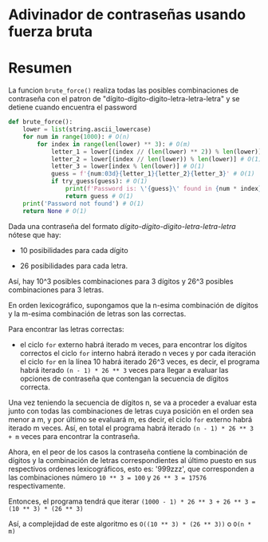 # Adivinador de contraseñas usando fuerza bruta

# Resumen

La funcion `brute_force()` realiza todas las posibles combinaciones de
contraseña con el patron de "dígito-dígito-digito-letra-letra-letra" y se
detiene cuando encuentra el password




```python
def brute_force():
    lower = list(string.ascii_lowercase)
    for num in range(1000): # O(n)
        for index in range(len(lower) ** 3): # O(m)
            letter_1 = lower[(index // (len(lower) ** 2)) % len(lower)] # O(1)
            letter_2 = lower[(index // len(lower)) % len(lower)] # O(1)
            letter_3 = lower[index % len(lower)] # O(1)
            guess = f'{num:03d}{letter_1}{letter_2}{letter_3}' # O(1)
            if try_guess(guess): # O(1)
                print(f'Password is: \'{guess}\' found in {num * index} guesses') # O(1)
                return guess # O(1)
    print('Password not found') # O(1)
    return None # O(1)
```


Dada una contraseña del formato _dígito-dígito-digito-letra-letra-letra_ nótese
que hay:

- 10 posibilidades para cada dígito

- 26 posibilidades para cada letra.

Así, hay 10^3 posibles combinaciones para 3 dígitos y 26^3 posibles
combinaciones para 3 letras.

En orden lexicográfico, supongamos que la n-esima combinación de dígitos y la
m-esima combinación de letras son las correctas.

Para encontrar las letras correctas:

- el ciclo `for` externo habrá iterado m veces, para encontrar los dígitos
  correctos el ciclo `for` interno habrá iterado n veces y por cada iteración
  el ciclo `for` en la línea 10 habrá iterado 26^3 veces, es decir, el programa
  habrá iterado `(n - 1) * 26 ** 3` veces para llegar a evaluar las opciones de
  contraseña que contengan la secuencia de dígitos correcta.

Una vez teniendo la secuencia de dígitos n, se va a proceder a evaluar esta
junto con todas las combinaciones de letras cuya posición en el orden sea menor
a m, y por último se evaluará m, es decir, el ciclo `for` externo habrá iterado
m veces.  Así, en total el programa habrá iterado `(n - 1) * 26 ** 3 + m` veces
para encontrar la contraseña.

Ahora, en el peor de los casos la contraseña contiene la combinación de dígitos
y la combinación de letras correspondientes al último puesto en sus respectivos
ordenes lexicográficos, esto es: '999zzz', que corresponden a las combinaciones
número `10 ** 3 = 100` y `26 ** 3 = 17576` respectivamente.

Entonces, el programa tendrá que iterar `(1000 - 1) * 26 ** 3 + 26 ** 3 = (10
** 3) * (26 ** 3)`

Así, a complejidad de este algoritmo es `O((10 ** 3) * (26 ** 3))` o `O(n * m)`

